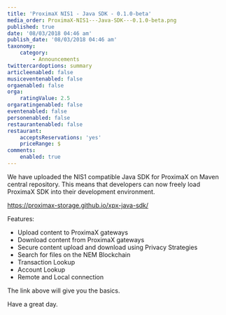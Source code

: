 ```yaml
---
title: 'ProximaX NIS1 - Java SDK - 0.1.0-beta'
media_order: ProximaX-NIS1---Java-SDK---0.1.0-beta.png
published: true
date: '08/03/2018 04:46 am'
publish_date: '08/03/2018 04:46 am'
taxonomy:
    category:
        - Announcements
twittercardoptions: summary
articleenabled: false
musiceventenabled: false
orgaenabled: false
orga:
    ratingValue: 2.5
orgaratingenabled: false
eventenabled: false
personenabled: false
restaurantenabled: false
restaurant:
    acceptsReservations: 'yes'
    priceRange: $
comments:
    enabled: true
---
```


We have uploaded the NIS1 compatible Java SDK for ProximaX on Maven central repository. This means that developers can now freely load ProximaX SDK into their development environment.

https://proximax-storage.github.io/xpx-java-sdk/

Features:
+ Upload content to ProximaX gateways
+ Download content from ProximaX gateways
+ Secure content upload and download using Privacy Strategies
+ Search for files on the NEM Blockchain
+ Transaction Lookup
+ Account Lookup
+ Remote and Local connection

The link above will give you the basics.

Have a great day.